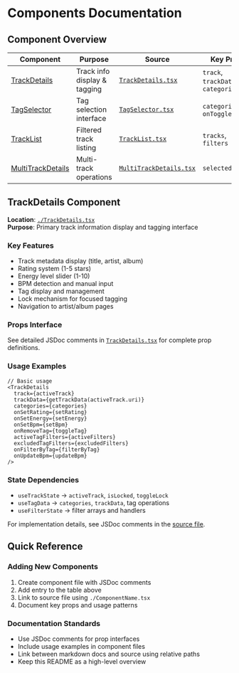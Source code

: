 # Components Documentation

## Component Overview

| Component                                    | Purpose                      | Source                                             | Key Props                          |
| -------------------------------------------- | ---------------------------- | -------------------------------------------------- | ---------------------------------- |
| [TrackDetails](./TrackDetails.tsx)           | Track info display & tagging | [`TrackDetails.tsx`](./TrackDetails.tsx)           | `track`, `trackData`, `categories` |
| [TagSelector](./TagSelector.tsx)             | Tag selection interface      | [`TagSelector.tsx`](./TagSelector.tsx)             | `categories`, `onToggleTag`        |
| [TrackList](./TrackList.tsx)                 | Filtered track listing       | [`TrackList.tsx`](./TrackList.tsx)                 | `tracks`, `filters`                |
| [MultiTrackDetails](./MultiTrackDetails.tsx) | Multi-track operations       | [`MultiTrackDetails.tsx`](./MultiTrackDetails.tsx) | `selectedTracks`                   |

## TrackDetails Component

**Location**: [`./TrackDetails.tsx`](./TrackDetails.tsx)  
**Purpose**: Primary track information display and tagging interface

### Key Features

- Track metadata display (title, artist, album)
- Rating system (1-5 stars)
- Energy level slider (1-10)
- BPM detection and manual input
- Tag display and management
- Lock mechanism for focused tagging
- Navigation to artist/album pages

### Props Interface

See detailed JSDoc comments in [`TrackDetails.tsx`](./TrackDetails.tsx#L15-L45) for complete prop definitions.

### Usage Examples

```tsx
// Basic usage
<TrackDetails
  track={activeTrack}
  trackData={getTrackData(activeTrack.uri)}
  categories={categories}
  onSetRating={setRating}
  onSetEnergy={setEnergy}
  onSetBpm={setBpm}
  onRemoveTag={toggleTag}
  activeTagFilters={activeFilters}
  excludedTagFilters={excludedFilters}
  onFilterByTag={filterByTag}
  onUpdateBpm={updateBpm}
/>
```

### State Dependencies

- `useTrackState` → `activeTrack`, `isLocked`, `toggleLock`
- `useTagData` → `categories`, `trackData`, tag operations
- `useFilterState` → filter arrays and handlers

For implementation details, see JSDoc comments in the [source file](./TrackDetails.tsx).

## Quick Reference

### Adding New Components

1. Create component file with JSDoc comments
2. Add entry to the table above
3. Link to source file using `./ComponentName.tsx`
4. Document key props and usage patterns

### Documentation Standards

- Use JSDoc comments for prop interfaces
- Include usage examples in component files
- Link between markdown docs and source using relative paths
- Keep this README as a high-level overview

